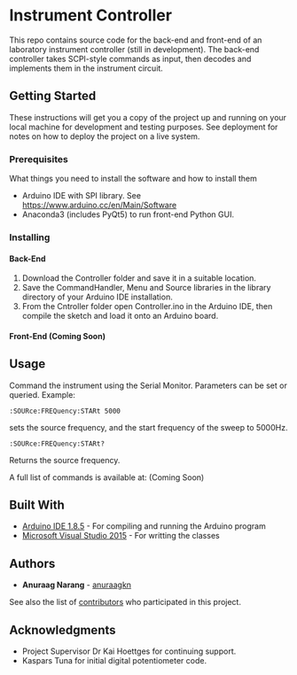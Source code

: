 # Instrument Controller

This repo contains source code for the back-end and front-end of an laboratory instrument controller (still in development). The back-end controller takes SCPI-style commands as input, then decodes and implements them in the instrument circuit.

## Getting Started

These instructions will get you a copy of the project up and running on your local machine for development and testing purposes. See deployment for notes on how to deploy the project on a live system.

### Prerequisites

What things you need to install the software and how to install them

* Arduino IDE with SPI library. See https://www.arduino.cc/en/Main/Software
* Anaconda3 (includes PyQt5) to run front-end Python GUI.

### Installing

#### Back-End
1. Download the Controller folder and save it in a suitable location.
2. Save the CommandHandler, Menu and Source libraries in the library directory of your Arduino IDE installation.
3. From the Cntroller folder open Controller.ino in the Arduino IDE, then compile the sketch and load it onto an Arduino board.

#### Front-End (Coming Soon)

## Usage

Command the instrument using the Serial Monitor. Parameters can be set or queried. Example:

```
:SOURce:FREQuency:STARt 5000
```

sets the source frequency, and the start frequency of the sweep to 5000Hz.

```
:SOURce:FREQuency:STARt?
```
Returns the source frequency.

A full list of commands is available at: (Coming Soon)

## Built With

* [Arduino IDE 1.8.5](https://www.arduino.cc/en/Main/Software) - For compiling and running the Arduino program
* [Microsoft Visual Studio 2015](https://www.arduino.cc/en/Main/Software) - For writting the classes

## Authors

* **Anuraag Narang** - [anuraagkn](https://github.com/anuraagkn)

See also the list of [contributors](https://github.com/anuraagkn/VOC-Detection-Instrument/blob/master/Contributors.md) who participated in this project.

## Acknowledgments

* Project Supervisor Dr Kai Hoettges for continuing support.
* Kaspars Tuna for initial digital potentiometer code.
